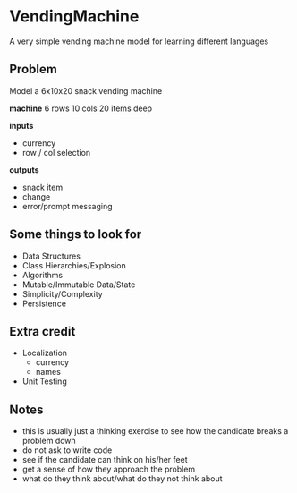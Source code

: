 # VendingMachine
A very simple vending machine model for learning different languages

## Problem
Model a 6x10x20 snack vending machine

**machine**
6 rows
10 cols
20 items deep

**inputs**
* currency
* row / col selection

**outputs**
* snack item
* change
* error/prompt messaging

## Some things to look for
* Data Structures
* Class Hierarchies/Explosion
* Algorithms
* Mutable/Immutable Data/State
* Simplicity/Complexity
* Persistence

## Extra credit
* Localization
  * currency 
  * names
* Unit Testing

## Notes
* this is usually just a thinking exercise to see how the candidate breaks a problem down
* do not ask to write code
* see if the candidate can think on his/her feet
* get a sense of how they approach the problem
* what do they think about/what do they not think about
